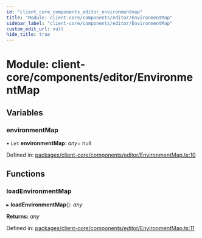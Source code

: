 ```yaml
---
id: "client_core_components_editor_environmentmap"
title: "Module: client-core/components/editor/EnvironmentMap"
sidebar_label: "client-core/components/editor/EnvironmentMap"
custom_edit_url: null
hide_title: true
---
```


# Module: client-core/components/editor/EnvironmentMap

## Variables

### environmentMap

• `Let` **environmentMap**: *any*= null

Defined in: [packages/client-core/components/editor/EnvironmentMap.ts:10](https://github.com/xr3ngine/xr3ngine/blob/9d253dc38/packages/client-core/components/editor/EnvironmentMap.ts#L10)

## Functions

### loadEnvironmentMap

▸ **loadEnvironmentMap**(): *any*

**Returns:** *any*

Defined in: [packages/client-core/components/editor/EnvironmentMap.ts:11](https://github.com/xr3ngine/xr3ngine/blob/9d253dc38/packages/client-core/components/editor/EnvironmentMap.ts#L11)
